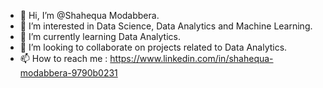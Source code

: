 - 👋 Hi, I’m @Shahequa Modabbera.
- 👀 I’m interested in Data Science, Data Analytics and Machine Learning.
- 🌱 I’m currently learning Data Analytics.
- 💞️ I’m looking to collaborate on projects related to Data Analytics.
- 📫 How to reach me : https://www.linkedin.com/in/shahequa-modabbera-9790b0231

<!---
Shahequa/Shahequa is a ✨ special ✨ repository because its `README.md` (this file) appears on your GitHub profile.
You can click the Preview link to take a look at your changes.
--->
